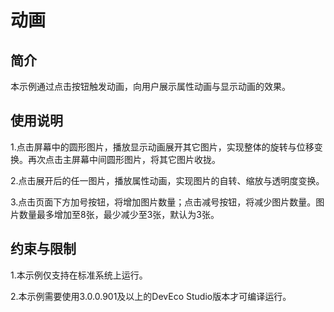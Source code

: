 # 动画

## 简介

本示例通过点击按钮触发动画，向用户展示属性动画与显示动画的效果。

## 使用说明

1.点击屏幕中的圆形图片，播放显示动画展开其它图片，实现整体的旋转与位移变换。再次点击主屏幕中间圆形图片，将其它图片收拢。

2.点击展开后的任一图片，播放属性动画，实现图片的自转、缩放与透明度变换。

3.点击页面下方加号按钮，将增加图片数量；点击减号按钮，将减少图片数量。图片数量最多增加至8张，最少减少至3张，默认为3张。

## 约束与限制

1.本示例仅支持在标准系统上运行。

2.本示例需要使用3.0.0.901及以上的DevEco Studio版本才可编译运行。